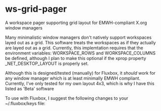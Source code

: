 # ws-grid-pager
A workspace pager supporting grid layout for EMWH-compliant X.org window managers

Many minimalistic window managers don't natively support workspaces layed
out as a grid.  This software treats the workspaces as if they actually
are layed out as a grid. Currently, this implemtation requires that the
environment variables: WORKSPACE_ROWS and WORKSPACE_COLUMNS be defined,
although I plan to make this optional if the xprop property _NET_DESKTOP_LAYOUT
is properly set.

Although this is designed/tested (manually) for Fluxbox, it *should* work for
any window manager which is at least minimally EMWH compliant.  Currently, I've
only tested for my own layout 4x3, which is why I have this listed as 'Beta'
software

To use with Fluxbox, I suggest the following changes to your ~/.fluxbox/keys
file:



